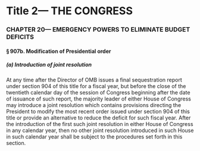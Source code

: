 
# Title 2— THE CONGRESS
### CHAPTER 20— EMERGENCY POWERS TO ELIMINATE BUDGET DEFICITS
#### § 907b. Modification of Presidential order
##### (a) Introduction of joint resolution

At any time after the Director of OMB issues a final sequestration report under section 904 of this title for a fiscal year, but before the close of the twentieth calendar day of the session of Congress beginning after the date of issuance of such report, the majority leader of either House of Congress may introduce a joint resolution which contains provisions directing the President to modify the most recent order issued under section 904 of this title or provide an alternative to reduce the deficit for such fiscal year. After the introduction of the first such joint resolution in either House of Congress in any calendar year, then no other joint resolution introduced in such House in such calendar year shall be subject to the procedures set forth in this section.
